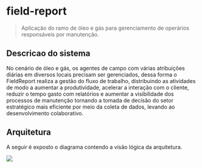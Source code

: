 # field-report
> Aplicação do ramo de óleo e gás para gerenciamento de operários responsáveis por manutenção.

## Descricao do sistema

No cenário de óleo e gás, os agentes de campo com várias atribuições diárias em diversos locais precisam ser gerenciados, dessa forma o FieldReport realiza a gestão do fluxo de trabalho, distribuindo as atividades de modo a aumentar a produtividade, acelerar a interação com o cliente, reduzir o tempo gasto com relatórios e aumentar a visibilidade dos processos de manutenção tornando a tomada de decisão do setor estratégico mais eficiente por meio da coleta de dados, levando ao desenvolvimento colaborativo.

## Arquitetura

A seguir é exposto o diagrama contendo a visão lógica da arquitetura.

![](header.png)
